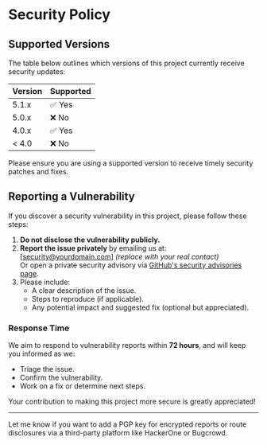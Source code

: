 # Security Policy

## Supported Versions

The table below outlines which versions of this project currently receive security updates:

| Version | Supported          |
| ------- | ------------------ |
| 5.1.x   | ✅ Yes              |
| 5.0.x   | ❌ No               |
| 4.0.x   | ✅ Yes              |
| < 4.0   | ❌ No               |

Please ensure you are using a supported version to receive timely security patches and fixes.

## Reporting a Vulnerability

If you discover a security vulnerability in this project, please follow these steps:

1. **Do not disclose the vulnerability publicly.**
2. **Report the issue privately** by emailing us at: [security@yourdomain.com] *(replace with your real contact)*  
   Or open a private security advisory via [GitHub's security advisories page](https://github.com/ton-community/tutorials/security/advisories/new).
3. Please include:
   - A clear description of the issue.
   - Steps to reproduce (if applicable).
   - Any potential impact and suggested fix (optional but appreciated).

### Response Time

We aim to respond to vulnerability reports within **72 hours**, and will keep you informed as we:
- Triage the issue.
- Confirm the vulnerability.
- Work on a fix or determine next steps.

Your contribution to making this project more secure is greatly appreciated!

---

Let me know if you want to add a PGP key for encrypted reports or route disclosures via a third-party platform like HackerOne or Bugcrowd.
